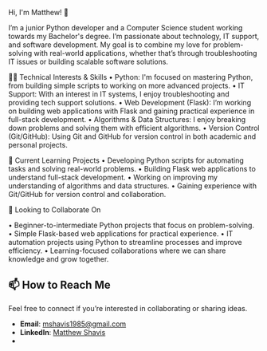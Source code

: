 Hi, I'm Matthew! 👋

I’m a junior Python developer and a Computer Science student working towards my Bachelor's degree. I’m passionate about technology, IT support, and software development. My goal is to combine my love for problem-solving with real-world applications, whether that’s through troubleshooting IT issues or building scalable software solutions.

👨‍💻 Technical Interests & Skills
•	Python: I'm focused on mastering Python, from building simple scripts to working on more advanced projects.
•	IT Support: With an interest in IT systems, I enjoy troubleshooting and providing tech support solutions.
•	Web Development (Flask): I’m working on building web applications with Flask and gaining practical experience in full-stack development.
•	Algorithms & Data Structures: I enjoy breaking down problems and solving them with efficient algorithms.
•	Version Control (Git/GitHub): Using Git and GitHub for version control in both academic and personal projects.

🔧 Current Learning Projects
•	Developing Python scripts for automating tasks and solving real-world problems.
•	Building Flask web applications to understand full-stack development.
•	Working on improving my understanding of algorithms and data structures.
•	Gaining experience with Git/GitHub for version control and collaboration.

🌱 Looking to Collaborate On

•	Beginner-to-intermediate Python projects that focus on problem-solving.
•	Simple Flask-based web applications for practical experience.
•	IT automation projects using Python to streamline processes and improve efficiency.
•	Learning-focused collaborations where we can share knowledge and grow together.


## 📫 How to Reach Me
Feel free to connect if you’re interested in collaborating or sharing ideas.

- **Email**: [mshavis1985@gmail.com](mailto:mshavis1985@gmail.com)
- **LinkedIn**: [Matthew Shavis](https://www.linkedin.com/in/matthew-shavis-4807b8256/)
-
